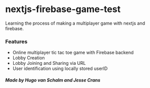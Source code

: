 # nextjs-firebase-game-test
Learning the process of making a multiplayer game with nextjs and firebase.

### Features
- Online multiplayer tic tac toe game with Firebase backend
- Lobby Creation
- Lobby Joining and Sharing via URL
- User identification using locally stored userID

##### Made by Hugo van Schalm and Jesse Crans
